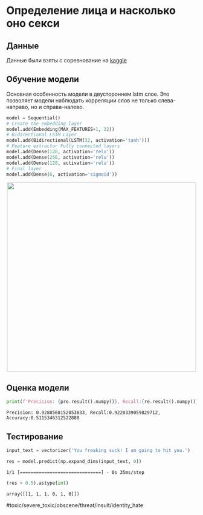 # Определение лица и насколько оно секси

## Данные
Данные были взяты с соревнование на [kaggle](https://www.kaggle.com/competitions/jigsaw-toxic-comment-classification-challenge/overview)


## Обучение модели

Основная особенность модели в двустороннем lstm слое. Это позволяет модели наблюдать корреляции слов не только слева-направо, но и справа-налево.

```python
model = Sequential()
# Create the embedding layer 
model.add(Embedding(MAX_FEATURES+1, 32))
# Bidirectional LSTM Layer
model.add(Bidirectional(LSTM(32, activation='tanh')))
# Feature extractor Fully connected layers
model.add(Dense(128, activation='relu'))
model.add(Dense(256, activation='relu'))
model.add(Dense(128, activation='relu'))
# Final layer 
model.add(Dense(6, activation='sigmoid'))
```

<p align="center">
<img width=500 src= "https://user-images.githubusercontent.com/38643187/244715459-625d7a1d-05b2-429a-bb34-bbf0cf73fd54.png"/>
</p>

## Оценка модели

```python
print(f'Precision: {pre.result().numpy()}, Recall:{re.result().numpy()}, Accuracy:{acc.result().numpy()}')
```

    Precision: 0.9288560152053833, Recall:0.9220339059829712, Accuracy:0.5115346312522888
    
    
## Тестирование


```python
input_text = vectorizer('You freaking suck! I am going to hit you.')
```


```python
res = model.predict(np.expand_dims(input_text, 0))
```

    1/1 [==============================] - 0s 35ms/step
    


```python
(res > 0.5).astype(int)


```




    array([[1, 1, 1, 0, 1, 0]])
#toxic/severe_toxic/obscene/threat/insult/identity_hate
